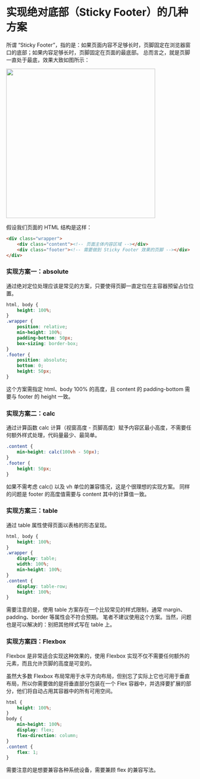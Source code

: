 # 实现绝对底部（Sticky Footer）的几种方案

所谓 “Sticky Footer”，指的是：如果页面内容不足够长时，页脚固定在浏览器窗口的底部；如果内容足够长时，页脚固定在页面的最底部。
总而言之，就是页脚一直处于最底，效果大致如图所示：

<img src="https://misc.aotu.io/liqinuo/sticky_02.png" width="400">

假设我们页面的 HTML 结构是这样：

```html
<div class="wrapper">
    <div class="content"><!-- 页面主体内容区域 --></div>
    <div class="footer"><!-- 需要做到 Sticky Footer 效果的页脚 --></div>
</div>
```
### 实现方案一：absolute
通过绝对定位处理应该是常见的方案，只要使得页脚一直定位在主容器预留占位位置。

```css
html, body {
    height: 100%;
}
.wrapper {
    position: relative;
    min-height: 100%;
    padding-bottom: 50px;
    box-sizing: border-box;
}
.footer {
    position: absolute;
    bottom: 0;
    height: 50px;
}
```
这个方案需指定 html、body 100% 的高度，且 content 的 padding-bottom 需要与 footer 的 height 一致。

### 实现方案二：calc
通过计算函数 calc 计算（视窗高度 - 页脚高度）赋予内容区最小高度，不需要任何额外样式处理，代码量最少、最简单。

```css
.content {
    min-height: calc(100vh - 50px);
}
.footer {
    height: 50px;
}
```
如果不需考虑 calc() 以及 vh 单位的兼容情况，这是个很理想的实现方案。
同样的问题是 footer 的高度值需要与 content 其中的计算值一致。

### 实现方案三：table
通过 table 属性使得页面以表格的形态呈现。

```css
html, body {
    height: 100%;
}
.wrapper {
    display: table;
    width: 100%;
    min-height: 100%;
}
.content {
    display: table-row;
    height: 100%;
}
```
需要注意的是，使用 table 方案存在一个比较常见的样式限制，通常 margin、padding、border 等属性会不符合预期。
笔者不建议使用这个方案。当然，问题也是可以解决的：别把其他样式写在 table 上。

### 实现方案四：Flexbox
Flexbox 是非常适合实现这种效果的，使用 Flexbox 实现不仅不需要任何额外的元素，而且允许页脚的高度是可变的。

虽然大多数 Flexbox 布局常用于水平方向布局，但别忘了实际上它也可用于垂直布局，所以你需要做的是将垂直部分包装在一个 Flex 容器中，并选择要扩展的部分，他们将自动占用其容器中的所有可用空间。

```css
html {
    height: 100%;
}
body {
    min-height: 100%;
    display: flex;
    flex-direction: column;
}
.content {
    flex: 1;
}
```
需要注意的是想要兼容各种系统设备，需要兼顾 flex 的兼容写法。